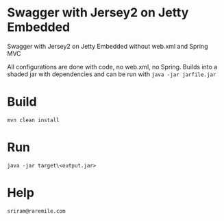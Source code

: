 # Swagger with Jersey2 on Jetty Embedded
Swagger with Jersey2 on Jetty Embedded without web.xml and Spring MVC

All configurations are done with code, no web.xml, no Spring. Builds into a shaded jar with dependencies and can be run with `java -jar jarfile.jar`

# Build
`mvn clean install`

# Run
`java -jar target\<output.jar>`

# Help
`sriram@raremile.com`
